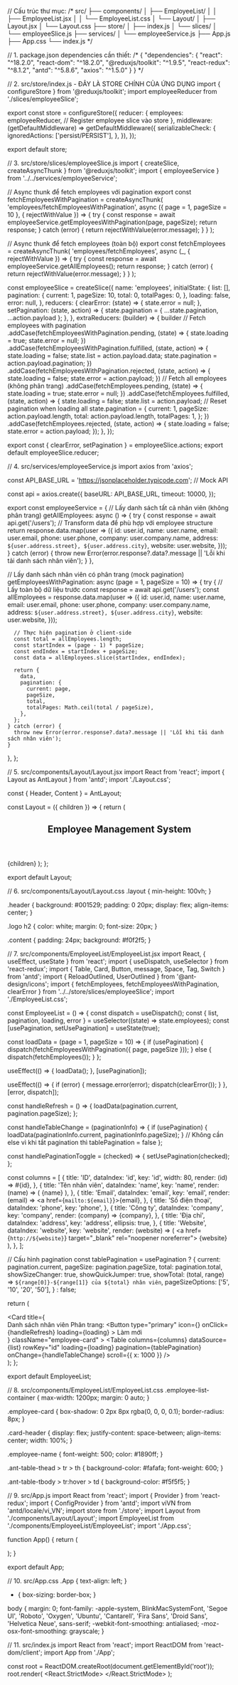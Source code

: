 // Cấu trúc thư mục:
/*
src/
├── components/
│   ├── EmployeeList/
│   │   ├── EmployeeList.jsx
│   │   └── EmployeeList.css
│   └── Layout/
│       ├── Layout.jsx
│       └── Layout.css
├── store/
│   ├── index.js
│   └── slices/
│       └── employeeSlice.js
├── services/
│   └── employeeService.js
├── App.js
├── App.css
└── index.js
*/

// 1. package.json dependencies cần thiết:
/*
{
  "dependencies": {
    "react": "^18.2.0",
    "react-dom": "^18.2.0",
    "@reduxjs/toolkit": "^1.9.5",
    "react-redux": "^8.1.2",
    "antd": "^5.8.6",
    "axios": "^1.5.0"
  }
}
*/

// 2. src/store/index.js - ĐÂY LÀ STORE CHÍNH CỦA ỨNG DỤNG
import { configureStore } from '@reduxjs/toolkit';
import employeeReducer from './slices/employeeSlice';

export const store = configureStore({
  reducer: {
    employees: employeeReducer, // Register employee slice vào store
  },
  middleware: (getDefaultMiddleware) =>
    getDefaultMiddleware({
      serializableCheck: {
        ignoredActions: ['persist/PERSIST'],
      },
    }),
});

export default store;

// 3. src/store/slices/employeeSlice.js
import { createSlice, createAsyncThunk } from '@reduxjs/toolkit';
import { employeeService } from '../../services/employeeService';

// Async thunk để fetch employees với pagination
export const fetchEmployeesWithPagination = createAsyncThunk(
  'employees/fetchEmployeesWithPagination',
  async ({ page = 1, pageSize = 10 }, { rejectWithValue }) => {
    try {
      const response = await employeeService.getEmployeesWithPagination(page, pageSize);
      return response;
    } catch (error) {
      return rejectWithValue(error.message);
    }
  }
);

// Async thunk để fetch employees (toàn bộ)
export const fetchEmployees = createAsyncThunk(
  'employees/fetchEmployees',
  async (_, { rejectWithValue }) => {
    try {
      const response = await employeeService.getAllEmployees();
      return response;
    } catch (error) {
      return rejectWithValue(error.message);
    }
  }
);

const employeeSlice = createSlice({
  name: 'employees',
  initialState: {
    list: [],
    pagination: {
      current: 1,
      pageSize: 10,
      total: 0,
      totalPages: 0,
    },
    loading: false,
    error: null,
  },
  reducers: {
    clearError: (state) => {
      state.error = null;
    },
    setPagination: (state, action) => {
      state.pagination = { ...state.pagination, ...action.payload };
    },
  },
  extraReducers: (builder) => {
    builder
      // Fetch employees with pagination
      .addCase(fetchEmployeesWithPagination.pending, (state) => {
        state.loading = true;
        state.error = null;
      })
      .addCase(fetchEmployeesWithPagination.fulfilled, (state, action) => {
        state.loading = false;
        state.list = action.payload.data;
        state.pagination = action.payload.pagination;
      })
      .addCase(fetchEmployeesWithPagination.rejected, (state, action) => {
        state.loading = false;
        state.error = action.payload;
      })
      // Fetch all employees (không phân trang)
      .addCase(fetchEmployees.pending, (state) => {
        state.loading = true;
        state.error = null;
      })
      .addCase(fetchEmployees.fulfilled, (state, action) => {
        state.loading = false;
        state.list = action.payload;
        // Reset pagination when loading all
        state.pagination = {
          current: 1,
          pageSize: action.payload.length,
          total: action.payload.length,
          totalPages: 1,
        };
      })
      .addCase(fetchEmployees.rejected, (state, action) => {
        state.loading = false;
        state.error = action.payload;
      });
  },
});

export const { clearError, setPagination } = employeeSlice.actions;
export default employeeSlice.reducer;

// 4. src/services/employeeService.js
import axios from 'axios';

const API_BASE_URL = 'https://jsonplaceholder.typicode.com'; // Mock API

const api = axios.create({
  baseURL: API_BASE_URL,
  timeout: 10000,
});

export const employeeService = {
  // Lấy danh sách tất cả nhân viên (không phân trang)
  getAllEmployees: async () => {
    try {
      const response = await api.get('/users');
      // Transform data để phù hợp với employee structure
      return response.data.map(user => ({
        id: user.id,
        name: user.name,
        email: user.email,
        phone: user.phone,
        company: user.company.name,
        address: `${user.address.street}, ${user.address.city}`,
        website: user.website,
      }));
    } catch (error) {
      throw new Error(error.response?.data?.message || 'Lỗi khi tải danh sách nhân viên');
    }
  },

  // Lấy danh sách nhân viên có phân trang (mock pagination)
  getEmployeesWithPagination: async (page = 1, pageSize = 10) => {
    try {
      // Lấy toàn bộ dữ liệu trước
      const response = await api.get('/users');
      const allEmployees = response.data.map(user => ({
        id: user.id,
        name: user.name,
        email: user.email,
        phone: user.phone,
        company: user.company.name,
        address: `${user.address.street}, ${user.address.city}`,
        website: user.website,
      }));

      // Thực hiện pagination ở client-side
      const total = allEmployees.length;
      const startIndex = (page - 1) * pageSize;
      const endIndex = startIndex + pageSize;
      const data = allEmployees.slice(startIndex, endIndex);

      return {
        data,
        pagination: {
          current: page,
          pageSize,
          total,
          totalPages: Math.ceil(total / pageSize),
        },
      };
    } catch (error) {
      throw new Error(error.response?.data?.message || 'Lỗi khi tải danh sách nhân viên');
    }
  },
};

// 5. src/components/Layout/Layout.jsx
import React from 'react';
import { Layout as AntLayout } from 'antd';
import './Layout.css';

const { Header, Content } = AntLayout;

const Layout = ({ children }) => {
  return (
    <AntLayout className="layout">
      <Header className="header">
        <div className="logo">
          <h2>Employee Management System</h2>
        </div>
      </Header>
      <Content className="content">
        {children}
      </Content>
    </AntLayout>
  );
};

export default Layout;

// 6. src/components/Layout/Layout.css
.layout {
  min-height: 100vh;
}

.header {
  background: #001529;
  padding: 0 20px;
  display: flex;
  align-items: center;
}

.logo h2 {
  color: white;
  margin: 0;
  font-size: 20px;
}

.content {
  padding: 24px;
  background: #f0f2f5;
}

// 7. src/components/EmployeeList/EmployeeList.jsx
import React, { useEffect, useState } from 'react';
import { useDispatch, useSelector } from 'react-redux';
import { Table, Card, Button, message, Space, Tag, Switch } from 'antd';
import { ReloadOutlined, UserOutlined } from '@ant-design/icons';
import { fetchEmployees, fetchEmployeesWithPagination, clearError } from '../../store/slices/employeeSlice';
import './EmployeeList.css';

const EmployeeList = () => {
  const dispatch = useDispatch();
  const { list, pagination, loading, error } = useSelector((state) => state.employees);
  const [usePagination, setUsePagination] = useState(true);

  const loadData = (page = 1, pageSize = 10) => {
    if (usePagination) {
      dispatch(fetchEmployeesWithPagination({ page, pageSize }));
    } else {
      dispatch(fetchEmployees());
    }
  };

  useEffect(() => {
    loadData();
  }, [usePagination]);

  useEffect(() => {
    if (error) {
      message.error(error);
      dispatch(clearError());
    }
  }, [error, dispatch]);

  const handleRefresh = () => {
    loadData(pagination.current, pagination.pageSize);
  };

  const handleTableChange = (paginationInfo) => {
    if (usePagination) {
      loadData(paginationInfo.current, paginationInfo.pageSize);
    }
    // Không cần else vì khi tắt pagination thì tablePagination = false
  };

  const handlePaginationToggle = (checked) => {
    setUsePagination(checked);
  };

  const columns = [
    {
      title: 'ID',
      dataIndex: 'id',
      key: 'id',
      width: 80,
      render: (id) => <Tag color="blue">#{id}</Tag>,
    },
    {
      title: 'Tên nhân viên',
      dataIndex: 'name',
      key: 'name',
      render: (name) => (
        <Space>
          <UserOutlined />
          <span className="employee-name">{name}</span>
        </Space>
      ),
    },
    {
      title: 'Email',
      dataIndex: 'email',
      key: 'email',
      render: (email) => <a href={`mailto:${email}`}>{email}</a>,
    },
    {
      title: 'Số điện thoại',
      dataIndex: 'phone',
      key: 'phone',
    },
    {
      title: 'Công ty',
      dataIndex: 'company',
      key: 'company',
      render: (company) => <Tag color="green">{company}</Tag>,
    },
    {
      title: 'Địa chỉ',
      dataIndex: 'address',
      key: 'address',
      ellipsis: true,
    },
    {
      title: 'Website',
      dataIndex: 'website',
      key: 'website',
      render: (website) => (
        <a href={`http://${website}`} target="_blank" rel="noopener noreferrer">
          {website}
        </a>
      ),
    },
  ];

  // Cấu hình pagination
  const tablePagination = usePagination ? {
    current: pagination.current,
    pageSize: pagination.pageSize,
    total: pagination.total,
    showSizeChanger: true,
    showQuickJumper: true,
    showTotal: (total, range) =>
      `${range[0]}-${range[1]} của ${total} nhân viên`,
    pageSizeOptions: ['5', '10', '20', '50'],
  } : false;

  return (
    <div className="employee-list-container">
      <Card
        title={
          <div className="card-header">
            <span>Danh sách nhân viên</span>
            <Space>
              <span>Phân trang:</span>
              <Switch
                checked={usePagination}
                onChange={handlePaginationToggle}
                checkedChildren="Bật"
                unCheckedChildren="Tắt"
              />
              <Button
                type="primary"
                icon={<ReloadOutlined />}
                onClick={handleRefresh}
                loading={loading}
              >
                Làm mới
              </Button>
            </Space>
          </div>
        }
        className="employee-card"
      >
        <Table
          columns={columns}
          dataSource={list}
          rowKey="id"
          loading={loading}
          pagination={tablePagination}
          onChange={handleTableChange}
          scroll={{ x: 1000 }}
        />
      </Card>
    </div>
  );
};

export default EmployeeList;

// 8. src/components/EmployeeList/EmployeeList.css
.employee-list-container {
  max-width: 1200px;
  margin: 0 auto;
}

.employee-card {
  box-shadow: 0 2px 8px rgba(0, 0, 0, 0.1);
  border-radius: 8px;
}

.card-header {
  display: flex;
  justify-content: space-between;
  align-items: center;
  width: 100%;
}

.employee-name {
  font-weight: 500;
  color: #1890ff;
}

.ant-table-thead > tr > th {
  background-color: #fafafa;
  font-weight: 600;
}

.ant-table-tbody > tr:hover > td {
  background-color: #f5f5f5;
}

// 9. src/App.js
import React from 'react';
import { Provider } from 'react-redux';
import { ConfigProvider } from 'antd';
import viVN from 'antd/locale/vi_VN';
import store from './store';
import Layout from './components/Layout/Layout';
import EmployeeList from './components/EmployeeList/EmployeeList';
import './App.css';

function App() {
  return (
    <Provider store={store}>
      <ConfigProvider locale={viVN}>
        <div className="App">
          <Layout>
            <EmployeeList />
          </Layout>
        </div>
      </ConfigProvider>
    </Provider>
  );
}

export default App;

// 10. src/App.css
.App {
  text-align: left;
}

* {
  box-sizing: border-box;
}

body {
  margin: 0;
  font-family: -apple-system, BlinkMacSystemFont, 'Segoe UI', 'Roboto', 'Oxygen',
    'Ubuntu', 'Cantarell', 'Fira Sans', 'Droid Sans', 'Helvetica Neue',
    sans-serif;
  -webkit-font-smoothing: antialiased;
  -moz-osx-font-smoothing: grayscale;
}

// 11. src/index.js
import React from 'react';
import ReactDOM from 'react-dom/client';
import App from './App';

const root = ReactDOM.createRoot(document.getElementById('root'));
root.render(
  <React.StrictMode>
    <App />
  </React.StrictMode>
);
